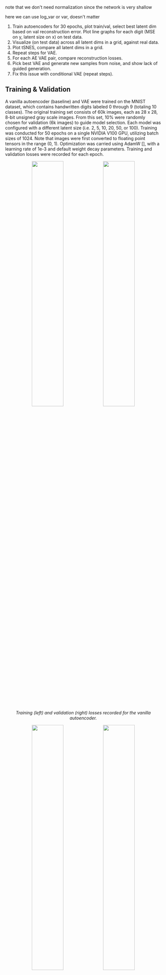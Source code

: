 
note that we don't need normalization since the network is very shallow

here we can use log_var or var, doesn't matter

1. Train autoencoders for 30 epochs, plot train/val, select best latent dim
based on val reconstruction error. Plot line graphs for each digit (MSE on y, latent size on x) on test data.
2. Visualize (on test data) across all latent dims in a grid, against real data.
3. Plot tSNES, compare all latent dims in a grid.
4. Repeat steps for VAE.
5. For each AE VAE pair, compare reconstruction losses.
6. Pick best VAE and generate new samples from noise, and show lack of guided generation.
6. Fix this issue with conditional VAE (repeat steps).


## Training & Validation
A vanilla autoencoder (baseline) and VAE were trained on the MNIST
dataset, which contains handwritten digits labeled 0 through 9 (totaling 10 classes). 
The original training set consists of 60k images, each as 28 x 28, 8-bit unsigned
gray scale images. From this set, 10% were randomly chosen for validation (6k images)
to guide model selection. Each model was configured with a different latent size 
(i.e. 2, 5, 10, 20, 50, or 100). Training was conducted for 50 epochs on 
a single NVIDIA V100 GPU, utilizing batch sizes of 1024. Note that images were 
first converted to floating point tensors in the range (0, 1). Optimization was 
carried using AdamW [], with a learning rate of 1e-3 and default weight decay parameters.
Training and validation losses were recorded for each epoch.

<p align="middle" float="left">
  <img src="output/Autoencoder/train_MSE.jpg" width="45%" />
  <img src="output/Autoencoder/val_MSE.jpg" width="45%" />
</p>
<p style="text-align: center;"> 
  <i>Training (left) and validation (right) losses recorded for the vanilla autoencoder.</i>
</p>
<p align="middle" float="left">
  <img src="output/VAE/train_MSE.jpg" width="45%" />
  <img src="output/VAE/val_MSE.jpg" width="45%" />
</p>
<p style="text-align: center;"> 
  <i>Training (left) and validation (right) losses recorded for the VAE.</i>
</p>

### Effect of Latent Space Dimensionality on Digit Reconstruction
<p align="middle" float="left">
  <img src="output/Autoencoder/class_results_MSE.jpg" width="48%" />
  <img src="output/VAE/class_results_MSE.jpg" width="48%" />
</p>

* Increasing the dimensionality of the latent space expectedly decreases image
reconstruction error across all digits for the vanilla autoencoder. In general,
increasing the degree of information that needs to be compressed by the encoder
makes it harder for the decoder to reconstruct the original image. 

* In contrast, for the VAE we see that higher latent sizes do not meaningfully
reduce reconstruction error. In fact, the MSE worsens slightly for nearly all 
digits, which perhaps reveals that either (1) the model is underfitting the data as
it struggles to generate continuous latent space representations, or (2) the model
is overfitting to the training data because of the increased capacity. Regardless,
it seems that most of the semantic information of MNIST digits can be compressed 
in a relatively small latent space.

* __Some digits are harder.__ Another important observation is that some digits are harder to reconstruction
than others. We see that digits 1 and 7 are easiest to reconstruct, since they
are both composed of straight lines, and digits 2 and 8 are hardest, as they
are more complex (loops and curves).

### Model Selection: Choosing Optimal Latent Space Dimensionality 
Based on the reconstruction errors of the VAE model on the validation
split, a latent size of 20 was chosen. 
<p align="middle" float="left">
  <img src="output/VAE/train_val_latent_20_MSE.jpg" width="45%" />
</p>


[//]: # ()
[//]: # (<div style="display: flex; flex-direction: row; justify-content: center">)

[//]: # (    <p align="center">)

[//]: # (        <img src="output/Autoencoder/validation_MSE.jpg" width=30%/>)

[//]: # (    </p>)

[//]: # (    <p align="center">)

[//]: # (        <img src="output/VAE/validation_MSE.jpg" width=30%/>)

[//]: # (    </p>)

[//]: # (    <p align="center">)

[//]: # (        <img src="output/ConditionalVAE/validation_MSE.jpg" width=30%/>)

[//]: # (    </p>)

[//]: # (    <figcaption>)

[//]: # (        Validation losses for Autoencoders &#40;left&#41;, VAE &#40;middle&#41;, and )

[//]: # (        ConditionalVAE &#40;right&#41;. )

[//]: # (    </figcaption>)

[//]: # (</div>)




## Choosing Optimal Latent Space Dimensionality

[//]: # (![img]&#40;output/Autoencoder/validation_MSE.jpg&#41;)

[//]: # (![img]&#40;output/Autoencoder/class_results_MSE.jpg&#41;)

[//]: # (![img]&#40;output/Autoencoder/reconstruction_grid.jpg&#41;)

## VAE
![img](output/VAE/validation_MSE.jpg)
![img](output/VAE/validation_KL_Divergence.jpg)
![img](output/VAE/class_results_MSE.jpg)
![img](output/VAE/reconstruction_grid.jpg)
![img](output/VAE/decoding_grid.jpg)